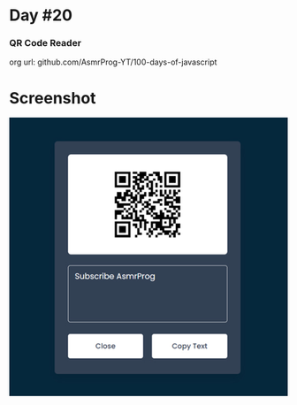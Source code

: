 # Day #20

### QR Code Reader
org url: github.com/AsmrProg-YT/100-days-of-javascript

# Screenshot
![sc](./screenshot.jpg)
